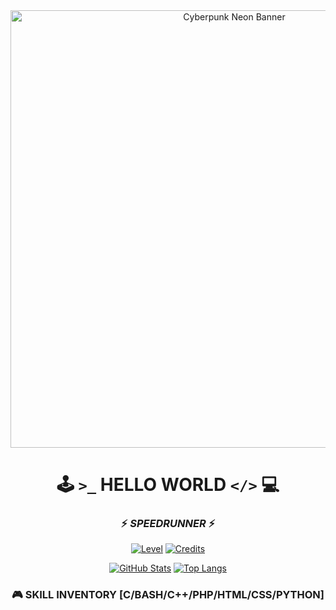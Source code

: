 <div align="center">
  
  <!-- Bannière animée style arcade -->
<img src="https://i.imgur.com/XrJjQ9C.gif" width="700" alt="Cyberpunk Neon Banner">
  <!-- Titre avec effet pixel -->
 <div align="center">
  
  # 🕹️ `>_` HELLO WORLD `</>` 💻
  ### ⚡️ *SPEEDRUNNER* ⚡️
</div>

  <!-- Barre de statut style HUD -->
  [![Level](https://img.shields.io/badge/LEVEL_42-ELITE-blueviolet?style=for-the-badge&logo=powerpages)](https://github.com/Fenohasina22)
  [![Credits](https://img.shields.io/badge/CREDITS-1.000.000-yellow?style=for-the-badge&logo=coinmarketcap)](https://github.com/Fenohasina22)

  <!-- Stats GitHub style terminal -->
  [![GitHub Stats](https://github-readme-stats.vercel.app/api?username=Fenohasina22&show_icons=true&theme=dark&hide_border=true&bg_color=0d1117&title_color=00ff00&icon_color=ffff00)](https://github.com/Fenohasina22)
  [![Top Langs](https://github-readme-stats.vercel.app/api/top-langs/?username=Fenohasina22&layout=compact&theme=dark&hide_border=true&bg_color=0d1117&title_color=00ff00)](https://github.com/Fenohasina22)

  <!-- Inventaire de compétences style RPG -->
  ### 🎮 SKILL INVENTORY [C/BASH/C++/PHP/HTML/CSS/PYTHON]


